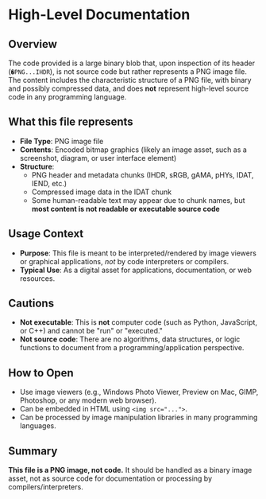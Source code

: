 # High-Level Documentation

## Overview

The code provided is a large binary blob that, upon inspection of its header (`�PNG...IHDR`), is not source code but rather represents a PNG image file. The content includes the characteristic structure of a PNG file, with binary and possibly compressed data, and does **not** represent high-level source code in any programming language.

## What this file represents

- **File Type**: PNG image file
- **Contents**: Encoded bitmap graphics (likely an image asset, such as a screenshot, diagram, or user interface element)
- **Structure**:
  - PNG header and metadata chunks (IHDR, sRGB, gAMA, pHYs, IDAT, IEND, etc.)
  - Compressed image data in the IDAT chunk
  - Some human-readable text may appear due to chunk names, but **most content is not readable or executable source code**

## Usage Context

- **Purpose**: This file is meant to be interpreted/rendered by image viewers or graphical applications, *not* by code interpreters or compilers.
- **Typical Use**: As a digital asset for applications, documentation, or web resources.

## Cautions

- **Not executable**: This is **not** computer code (such as Python, JavaScript, or C++) and cannot be "run" or "executed."
- **Not source code**: There are no algorithms, data structures, or logic functions to document from a programming/application perspective.

## How to Open

- Use image viewers (e.g., Windows Photo Viewer, Preview on Mac, GIMP, Photoshop, or any modern web browser).
- Can be embedded in HTML using `<img src="...">`.
- Can be processed by image manipulation libraries in many programming languages.

## Summary

**This file is a PNG image, not code.** It should be handled as a binary image asset, not as source code for documentation or processing by compilers/interpreters.